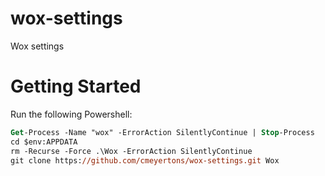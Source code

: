 # wox-settings
Wox settings

# Getting Started
Run the following Powershell:
```ps
Get-Process -Name "wox" -ErrorAction SilentlyContinue | Stop-Process
cd $env:APPDATA
rm -Recurse -Force .\Wox -ErrorAction SilentlyContinue
git clone https://github.com/cmeyertons/wox-settings.git Wox
```
